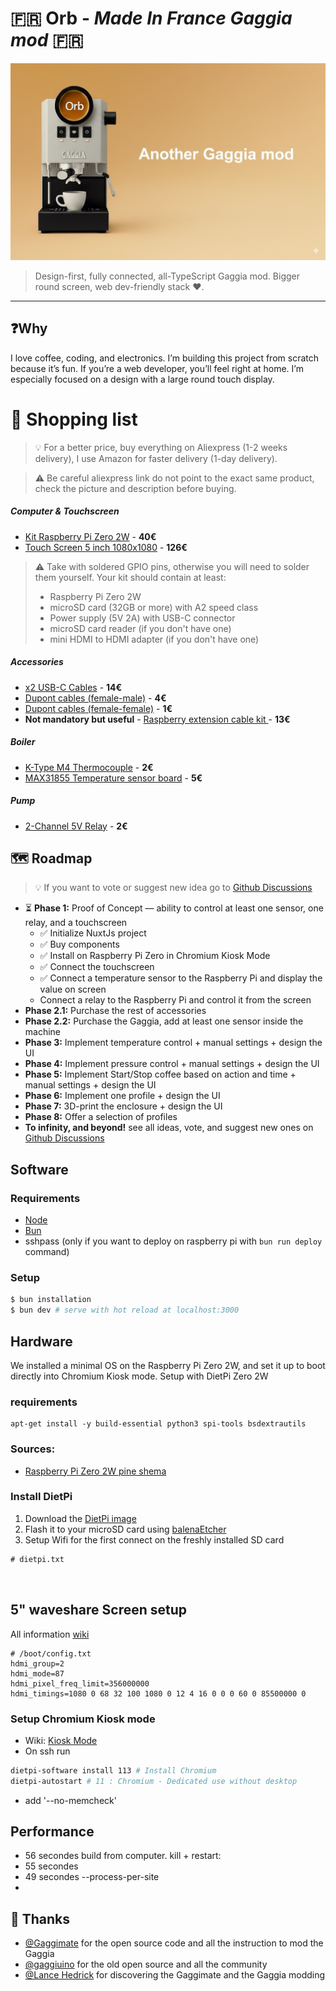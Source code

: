 # 🇫🇷 Orb - _Made In France Gaggia mod_ 🇫🇷
![image](orb.jpg)
> Design-first, fully connected, all-TypeScript Gaggia mod. Bigger round screen, web dev-friendly stack ❤️.
---

## ❓Why
I love coffee, coding, and electronics. I’m building this project from scratch because it’s fun. If you’re a web 
developer, you’ll feel right at home. I’m especially focused on a design with a large round touch display.

# 🛒 Shopping list
> 💡 For a better price, buy everything on Aliexpress (1-2 weeks delivery), I use Amazon for faster delivery (1-day delivery).

> ⚠️ Be careful aliexpress link do not point to the exact same product, check the picture and description before buying.

##### Computer & Touchscreen
- [Kit Raspberry Pi Zero 2W](https://fr.aliexpress.com/item/1005007899652009.html?spm=a2g0o.productlist.main.10.6cc5570J570JX9&aem_p4p_detail=2025092610235611773883144957920002299780&algo_pvid=6927ea4d-6050-4161-8d00-4e5dd35b97e4&algo_exp_id=6927ea4d-6050-4161-8d00-4e5dd35b97e4-9&pdp_ext_f=%7B%22order%22%3A%2238%22%2C%22eval%22%3A%221%22%2C%22fromPage%22%3A%22search%22%7D&pdp_npi=6%40dis%21EUR%2125.65%2125.39%21%21%21208.71%21206.59%21%40211b61d017589074368726435ebac4%2112000044521648395%21sea%21FR%212029245463%21X%211%210%21n_tag%3A-29913%3Bd%3Abd2c1abb%3Bm03_new_user%3A-29895&curPageLogUid=F7ihlSfiwlx7&utparam-url=scene%3Asearch%7Cquery_from%3A%7Cx_object_id%3A1005007899652009%7C_p_origin_prod%3A&search_p4p_id=2025092610235611773883144957920002299780_5) - **40€**
- [Touch Screen 5 inch 1080x1080](https://fr.aliexpress.com/item/1005005498872449.html?spm=a2g0o.order_list.order_list_main.30.58785e5bD7hSzg&gatewayAdapt=glo2fra) - **126€**

> ⚠️ Take with soldered GPIO pins, otherwise you will need to solder them yourself. Your kit should contain at least:
> - Raspberry Pi Zero 2W
> - microSD card (32GB or more) with A2 speed class
> - Power supply (5V 2A) with USB-C connector
> - microSD card reader (if you don't have one)
> - mini HDMI to HDMI adapter (if you don't have one)

##### Accessories
-  [x2 USB-C Cables](https://www.amazon.fr/dp/B0CJNB2MQ7?ref=ppx_yo2ov_dt_b_fed_asin_title) - **14€**
-  [Dupont cables (female-male)](https://www.amazon.fr/dp/B07K8PVKBP?ref_=ppx_printOD_title_dt_b_fed_asin_title_0_1) - **4€**
-  [Dupont cables (female-female)](https://fr.aliexpress.com/item/1005005501503609.html?spm=a2g0o.order_list.order_list_main.25.58785e5bD7hSzg&gatewayAdapt=glo2fra) - **1€**
-  **Not mandatory but useful** - [Raspberry extension cable kit ](https://www.amazon.fr/dp/B072XBX3XX?ref=ppx_yo2ov_dt_b_fed_asin_title) - **13€**

##### Boiler
-  [K-Type M4 Thermocouple](https://fr.aliexpress.com/item/1005005496786289.html?spm=a2g0o.order_list.order_list_main.15.58785e5bD7hSzg&gatewayAdapt=glo2fra) - **2€**
-  [MAX31855 Temperature sensor board](https://fr.aliexpress.com/item/1005005008373588.html?businessType=ProductDetail&srcSns=sns_Copy&spreadType=socialShare&bizType=ProductDetail&social_params=60912297260&aff_fcid=95a1e04e32ac448ea27c9f69c721219f-1757278656595-05401-_EuEbJO4&tt=CPS_NORMAL&aff_fsk=_EuEbJO4&aff_platform=shareComponent-detail&sk=_EuEbJO4&aff_trace_key=95a1e04e32ac448ea27c9f69c721219f-1757278656595-05401-_EuEbJO4&shareId=60912297260&businessType=ProductDetail&platform=AE&terminal_id=4f4c5c4072c3433a89a03e4f7aaeeab8&gatewayAdapt=glo2fra) - **5€**

##### Pump
-  [2-Channel 5V Relay](https://fr.aliexpress.com/item/1005001903120199.html?spm=a2g0o.order_list.order_list_main.20.58785e5bD7hSzg&gatewayAdapt=glo2fra) - **2€**


## 🗺️ Roadmap
> 💡 If you want to vote or suggest new idea go to [Github Discussions](https://github.com/moifort/orb/discussions/categories/ideas)
> 
- ⏳ **Phase 1:** Proof of Concept — ability to control at least one sensor, one relay, and a touchscreen
    - ✅ Initialize NuxtJs project
    - ✅ Buy components
    - ✅ Install on Raspberry Pi Zero in Chromium Kiosk Mode
    - ✅ Connect the touchscreen
    - ✅ Connect a temperature sensor to the Raspberry Pi and display the value on screen
    - Connect a relay to the Raspberry Pi and control it from the screen
- **Phase 2.1:** Purchase the rest of accessories
- **Phase 2.2:** Purchase the Gaggia, add at least one sensor inside the machine
- **Phase 3:** Implement temperature control + manual settings + design the UI
- **Phase 4:** Implement pressure control + manual settings + design the UI
- **Phase 5:** Implement Start/Stop coffee based on action and time + manual settings + design the UI
- **Phase 6:** Implement one profile + design the UI
- **Phase 7:** 3D-print the enclosure + design the UI
- **Phase 8:** Offer a selection of profiles
- **To infinity, and beyond!** see all ideas, vote, and suggest new ones on [Github Discussions](https://github.com/moifort/orb/discussions/categories/ideas)


## Software 
### Requirements
- [Node](https://nodejs.org) 
- [Bun](https://bun.sh/)
- sshpass (only if you want to deploy on raspberry pi with `bun run deploy` command)

###  Setup

```bash
$ bun installation
$ bun dev # serve with hot reload at localhost:3000  
```

## Hardware
We installed a minimal OS on the Raspberry Pi Zero 2W, and set it up to boot directly into Chromium Kiosk mode.
Setup with DietPi Zero 2W

### requirements
```
apt-get install -y build-essential python3 spi-tools bsdextrautils
```

### Sources:
- [Raspberry Pi Zero 2W pine shema](https://pinout.xyz/pinout/pin21_gpio9/)

### Install DietPi
1. Download the [DietPi image](https://dietpi.com/downloads/images/DietPi_RPi234-ARMv8-Trixie.img.xz)
2. Flash it to your microSD card using [balenaEtcher](https://www.balena.io/etcher/)
3. Setup Wifi for the first connect on the freshly installed SD card
```text
# dietpi.txt



```

## 5" waveshare Screen setup
All information [wiki](https://www.waveshare.com/wiki/5inch_1080x1080_LCD)

```text
# /boot/config.txt
hdmi_group=2
hdmi_mode=87
hdmi_pixel_freq_limit=356000000
hdmi_timings=1080 0 68 32 100 1080 0 12 4 16 0 0 0 60 0 85500000 0
```

### Setup Chromium Kiosk mode
- Wiki: [Kiosk Mode](https://dietpi.com/docs/software/desktop/#chromium)
- On ssh run 
```bash
dietpi-software install 113 # Install Chromium
dietpi-autostart # 11 : Chromium - Dedicated use without desktop
```
- add '--no-memcheck'


## Performance

- 56 secondes build from computer.
kill + restart:
- 55 secondes
- 49 secondes --process-per-site
- 

## 🙇 Thanks
- [@Gaggimate](https://github.com/jniebuhr/gaggimate) for the open source code and all the instruction to mod the Gaggia
- [@gaggiuino](https://github.com/Zer0-bit/gaggiuino) for the old open source and all the community
- [@Lance Hedrick](https://www.youtube.com/@LanceHedrick) for discovering the Gaggimate and the Gaggia modding
